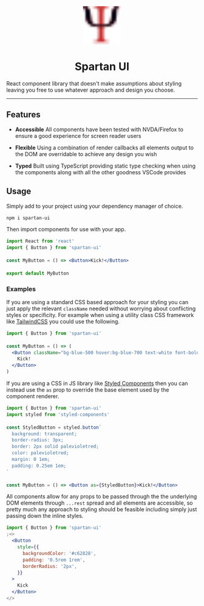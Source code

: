 <center>
  <img src="./site/assets/psi.svg" height="100" width="100" role="presentation" aria-hidden />
  <h1 align="center">
  Spartan UI
  </h1>
</center>

React component library that doesn't make assumptions about styling leaving you free to use whatever approach and design you choose.

---

## Features

- **Accessible** All components have been tested with NVDA/Firefox to ensure a good experience for screen reader users

- **Flexible** Using a combination of render callbacks all elements output to the DOM are overridable to achieve any design you wish

- **Typed** Built using TypeScript providing static type checking when using the components along with all the other goodness VSCode provides

## Usage

Simply add to your project using your dependency manager of choice.

```bash
npm i spartan-ui
```

Then import components for use with your app.

```jsx static
import React from 'react'
import { Button } from 'spartan-ui'

const MyButton = () => <Button>Kick!</Button>

export default MyButton
```

### Examples

If you are using a standard CSS based approach for your styling you can just apply the relevant `className` needed without worrying about conflicting styles or specificity. For example when using a utility class CSS framework like [TailwindCSS](https://tailwindcss.com) you could use the following.

```jsx static
import { Button } from 'spartan-ui'

const MyButton = () => (
  <Button className="bg-blue-500 hover:bg-blue-700 text-white font-bold py-2 px-4 rounded">
    Kick!
  </Button>
)
```

If you are using a CSS in JS library like [Styled Components](https://www.styled-components.com/) then you can instead use the `as` prop to override the base element used by the component renderer.

```jsx static
import { Button } from 'spartan-ui'
import styled from 'styled-components'

const StyledButton = styled.button`
  background: transparent;
  border-radius: 3px;
  border: 2px solid palevioletred;
  color: palevioletred;
  margin: 0 1em;
  padding: 0.25em 1em;
`

const MyButton = () => <Button as={StyledButton}>Kick!</Button>
```

All components allow for any props to be passed through the the underlying DOM elements through `...rest` spread and all elements are accessible, so pretty much any approach to styling should be feasible including simply just passing down the inline styles.

```jsx
import { Button } from 'spartan-ui'
;<>
  <Button
    style={{
      backgroundColor: '#c62828',
      padding: '0.5rem 1rem',
      borderRadius: '2px',
    }}
  >
    Kick
  </Button>
</>
```

